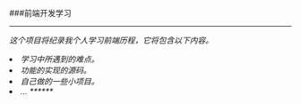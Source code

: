 ###前端开发学习
*******
<em>这个项目将纪录我个人学习前端历程，它将包含以下内容。
<li>学习中所遇到的难点。
<li>功能的实现的源码。
<li>自己做的一些小项目。
<li>...
******
